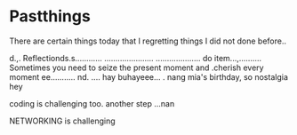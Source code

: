 # Pastthings

There are certain things today that I regretting things I did not done before..

d.,.
Reflectionds.s............
......................
....................
do item...,..........
Sometimes you need to seize the present moment and .cherish every moment ee...........
nd.
....
hay buhayeee...
.
nang mia's birthday, so nostalgia
hey

coding is challenging too.
another step ...nan

NETWORKING is challenging 
